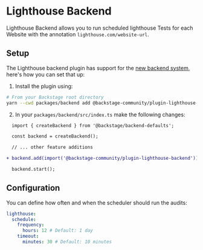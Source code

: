 # Lighthouse Backend

Lighthouse Backend allows you to run scheduled lighthouse Tests for each Website with the annotation `lighthouse.com/website-url`.

## Setup

The Lighthouse backend plugin has support for the [new backend system](https://backstage.io/docs/backend-system/), here's how you can set that up:

1. Install the plugin using:

```bash
# From your Backstage root directory
yarn --cwd packages/backend add @backstage-community/plugin-lighthouse-backend
```

2. In your `packages/backend/src/index.ts` make the following changes:

```diff
  import { createBackend } from '@backstage/backend-defaults';

  const backend = createBackend();

  // ... other feature additions

+ backend.add(import('@backstage-community/plugin-lighthouse-backend'));

  backend.start();
```

## Configuration

You can define how often and when the scheduler should run the audits:

```yaml
lighthouse:
  schedule:
    frequency:
      hours: 12 # Default: 1 day
    timeout:
      minutes: 30 # Default: 10 minutes
```
